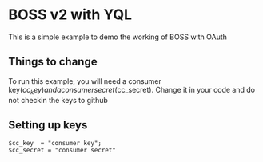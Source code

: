 BOSS v2 with YQL
================

This is a simple example to demo the working of BOSS with OAuth

Things to change
----------------

To run this example, you will need a consumer key($cc_key) and a consumer secret($cc_secret). Change it in your code and do not checkin the keys to github 

Setting up keys
---------------

```
$cc_key  = "consumer key";
$cc_secret = "consumer secret"
```
